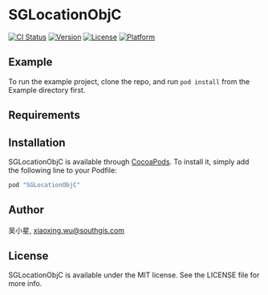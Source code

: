 # SGLocationObjC

[![CI Status](http://img.shields.io/travis/吴小星/SGLocationObjC.svg?style=flat)](https://travis-ci.org/吴小星/SGLocationObjC)
[![Version](https://img.shields.io/cocoapods/v/SGLocationObjC.svg?style=flat)](http://cocoapods.org/pods/SGLocationObjC)
[![License](https://img.shields.io/cocoapods/l/SGLocationObjC.svg?style=flat)](http://cocoapods.org/pods/SGLocationObjC)
[![Platform](https://img.shields.io/cocoapods/p/SGLocationObjC.svg?style=flat)](http://cocoapods.org/pods/SGLocationObjC)

## Example

To run the example project, clone the repo, and run `pod install` from the Example directory first.

## Requirements

## Installation

SGLocationObjC is available through [CocoaPods](http://cocoapods.org). To install
it, simply add the following line to your Podfile:

```ruby
pod "SGLocationObjC"
```

## Author

吴小星, xiaoxing.wu@southgis.com

## License

SGLocationObjC is available under the MIT license. See the LICENSE file for more info.
